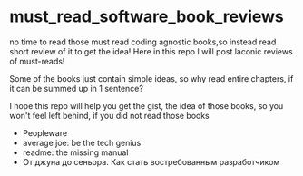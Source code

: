 # must_read_software_book_reviews
no time to read those must read coding agnostic books,so instead read short review of it to get the idea!
Here in this repo I will post laconic reviews of must-reads!

Some of the books just contain simple ideas, so why read entire chapters, if it can be summed up in 1 sentence?

I hope this repo will help you get the gist, the idea of those books, so you won't feel left behind, if you did not read those books

- Peopleware
- average joe: be the tech genius
- readme: the missing manual
- От джуна до сеньора. Как стать востребованным разработчиком
 

